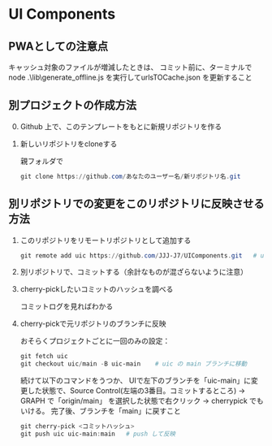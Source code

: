 # UI Components

## PWAとしての注意点
キャッシュ対象のファイルが増減したときは、
コミット前に、ターミナルで node .\lib\generate_offline.js を実行してurlsTOCache.json を更新すること


## 別プロジェクトの作成方法

0. Github 上で、このテンプレートをもとに新規リポジトリを作る

1. 新しいリポジトリをcloneする

   親フォルダで
   ```powershell
   git clone https://github.com/あなたのユーザー名/新リポジトリ名.git
   ```

## 別リポジトリでの変更をこのリポジトリに反映させる方法

1. このリポジトリをリモートリポジトリとして追加する

   ```powershell
   git remote add uic https://github.com/JJJ-J7/UIComponents.git   # uic リモートリポジトリ名。任意の文字列。プロジェクトごとに一回のみ
   ```

2. 別リポジトリで、コミットする（余計なものが混ざらないように注意）

3. cherry-pickしたいコミットのハッシュを調べる

   コミットログを見ればわかる

5. cherry-pickで元リポジトリのブランチに反映

   おそらくプロジェクトごとに一回のみの設定：
   ```powershell
   git fetch uic
   git checkout uic/main -B uic-main    # uic の main ブランチに移動
   ```

   続けて以下のコマンドをうつか、
   UIで左下のブランチを「uic-main」に変更した状態で、Source Control(左端の3番目。コミットするところ)
   → GRAPH で「origin/main」 を選択した状態で右クリック
   → cherrypick でもいける。
   完了後、ブランチを「main」に戻すこと
   ```powershell
   git cherry-pick <コミットハッシュ> 
   git push uic uic-main:main   # push して反映
   ```


